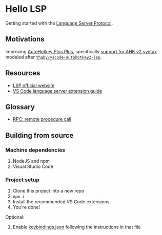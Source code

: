 # Hello LSP

Getting started with the [Language Server Protocol](https://microsoft.github.io/language-server-protocol).

## Motivations

Improving [AutoHotkey Plus Plus](https://github.com/vscode-autohotkey/ahkpp), specifically [support for AHK v2 syntax](https://github.com/vscode-autohotkey/ahkpp/issues/96) modeled after [`thqby/vscode-autohotkey2-lsp`](https://github.com/thqby/vscode-autohotkey2-lsp).

## Resources

- [LSP official website](https://microsoft.github.io/language-server-protocol)
- [VS Code language server extension guide](https://code.visualstudio.com/api/language-extensions/language-server-extension-guide)

## Glossary

- [RPC: remote procedure call](https://en.wikipedia.org/wiki/Remote_procedure_call)

## Building from source

### Machine dependencies

1. NodeJS and npm
1. Visual Studio Code

### Project setup

1. Clone this project into a new repo
1. `npm i`
1. Install the recommended VS Code extensions
1. You're done!

Optional:

1. Enable [keybindings.json](./.vscode/keybindings.json) following the instructions in that file
